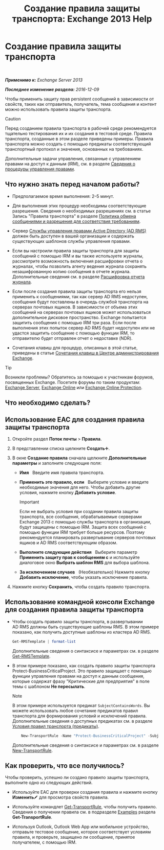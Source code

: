 ﻿---
title: 'Создание правила защиты транспорта: Exchange 2013 Help'
TOCTitle: Создание правила защиты транспорта
ms:assetid: 3a857185-ee16-4ee7-9e57-8be95f7e753a
ms:mtpsurl: https://technet.microsoft.com/ru-ru/library/Dd302432(v=EXCHG.150)
ms:contentKeyID: 50487849
ms.date: 05/22/2018
mtps_version: v=EXCHG.150
ms.translationtype: MT
---

# Создание правила защиты транспорта

 

_**Применимо к:** Exchange Server 2013_

_**Последнее изменение раздела:** 2016-12-09_

Чтобы применить защиту прав persistent сообщений в зависимости от свойств, таких как отправитель, получатель, тема сообщения и контент можно использовать правила защиты транспорта.

> [!CAUTION]  
> Перед созданием правила транспорта в рабочей среде рекомендуется тщательно тестирования их и их создания в тестовой среде. Правила транспорта, созданные в этом разделе приведены примеры. Правила транспорта можно создать с помощью предикаты соответствующий транспортный протокол и значения, основанных на требованиях.


Дополнительные задачи управления, связанные с управлением правами на доступ к данным (IRM), см. в разделе [Сведения о процедуры управления правами](information-rights-management-procedures-exchange-2013-help.md).

## Что нужно знать перед началом работы?

  - Предполагаемое время выполнения: 2–5 минут.

  - Для выполнения этих процедур необходимы соответствующие разрешения. Сведения о необходимых разрешениях см. в статье Запись "Правила транспорта" в разделе [Политика обмена сообщениями и разрешения для соответствия требованиям](messaging-policy-and-compliance-permissions-exchange-2013-help.md).

  - Сервер [Службы управления правами Active Directory (AD RMS)](https://technet.microsoft.com/en-us/library/hh831364.aspx) должен быть доступен в вашей организации и содержать существующих шаблонов службы управления правами.

  - Если вы настроили правила защиты транспорта для защиты сообщений с помощью IRM и вы также используете журналы, рассмотрите возможность включения расшифровки отчета о журналах, чтобы позволить агенту ведения журнала сохранять незашифрованную копию сообщения в отчете журнала. Дополнительные сведения см. в разделе [Расшифровка отчета журнала](journal-report-decryption-exchange-2013-help.md).

  - Если после создания правила защиты транспорта его нельзя применить к сообщениями, так как сервер AD RMS недоступен, сообщения будут поставлены в очередь службой транспорта на серверах почтовых ящиков. В зависимости от объема этих сообщений на серверах почтовых ящиков может использоваться дополнительное дисковое пространство. Exchange попытается защитить сообщения с помощью IRM три раза. Если после выполнения этих попыток сервер AD RMS будет недоступен или не удастся защитить сообщение с помощью функции IRM, то отправителю будет отправлен отчет о недоставке (NDR).

  - Сочетания клавиш для процедур, описанных в этой статье, приведены в статье [Сочетания клавиш в Центре администрирования Exchange](keyboard-shortcuts-in-the-exchange-admin-center-exchange-online-protection-help.md).

> [!TIP]  
> Возникли проблемы? Обратитесь за помощью к участникам форумов, посвященных Exchange. Посетите форумы по таким продуктам: <a href="https://go.microsoft.com/fwlink/p/?linkid=60612">Exchange Server</a>, <a href="https://go.microsoft.com/fwlink/p/?linkid=267542">Exchange Online</a> или <a href="https://go.microsoft.com/fwlink/p/?linkid=285351">Exchange Online Protection</a>.


## Что необходимо сделать?

## Использование EAC для создания правила защиты транспорта

1.  Откройте раздел **Поток почты** \> **Правила**.

2.  В представлении списка щелкните **Создать**![Значок добавления](images/JJ218640.c1e75329-d6d7-4073-a27d-498590bbb558(EXCHG.150).gif "Значок добавления").

3.  В окне **Создание правила** сначала щелкните **Дополнительные параметры** и заполните следующие поля:
    
      - **Имя**   Введите имя правила транспорта.
    
      - **Применить это правило, если**   Выберите условие и введите необходимые значения для него. Чтобы добавить другие условия, нажмите кнопку **Добавить условие**.
        
        > [!IMPORTANT]  
        > Если не выбрать условия при создании правила защиты транспорта, все сообщения, обрабатываемые серверами Exchange 2013 с помощью службы транспорта в организации, будут защищены с помощью IRM. Защита всех сообщений с помощью функции IRM требует больше ресурсов. Поэтому рекомендуется планировать развертывание серверов почтовых ящиков и AD RMS соответствующим образом.
    
      - **Выполните следующие действия**   Выберите параметр **Применить защиту прав к сообщениям с** и используйте диалоговое окно **Выбрать шаблон RMS** для выбора шаблона.
    
      - **За исключением случаев**   (Необязательно) Нажмите кнопку **Добавить исключение**, чтобы указать исключение правила.

4.  Нажмите кнопку **Сохранить**, чтобы создать правило транспорта.

## Использование командной консоли Exchange для создания правила защиты транспорта

  - Чтобы создать правило защиты транспорта, в развертывании AD RMS должны быть существующие шаблоны RMS. В этом примере показано, как получить доступные шаблоны из кластера AD RMS.
    
    ```powershell
	Get-RMSTemplate | format-list
	```
    
    Дополнительные сведения о синтаксисе и параметрах см. в разделе [Get-RMSTemplate](https://technet.microsoft.com/ru-ru/library/dd297960\(v=exchg.150\)).

  - В этом примере показано, как создать правило защиты транспорта Protect-BusinessCriticalProject. Это правило защищает с помощью функции управления правами на доступ к данным сообщения, которые содержат фразу "Критические для предприятия" в поле темы с шаблоном **Не пересылать**.
    
    > [!NOTE]  
    > В этом примере используется предикат <code>SubjectContainsWords</code>. Вы можете использовать любое сочетание предикатов правил транспорта для формирования условий и исключений правила. Дополнительные сведения о доступных предикатах см. в разделе <a href="mail-flow-rule-conditions-and-exceptions-predicates-in-exchange-2013-exchange-2013-help.md">Условия правил транспорта (предикаты)</a>.
    ```powershell
        New-TransportRule -Name "Protect-BusinessCriticalProject" -SubjectContainsWords "Business Critical" -ApplyRightsProtectionTemplate "Do Not Forward"
    ```
    Дополнительные сведения о синтаксисе и параметрах см. в разделе [New-TransportRule](https://technet.microsoft.com/ru-ru/library/bb125138\(v=exchg.150\)).

## Как проверить, что все получилось?

Чтобы проверить, успешно ли создано правило защиты транспорта, выполните одно из следующих действий.

  - Используйте EAC для проверки создания правила и нажмите кнопку **Изменить**![Значок редактирования](images/Bb124582.6f53ccb2-1f13-4c02-bea0-30690e6ea71d(EXCHG.150).gif "Значок редактирования") для просмотра свойств правила.

  - Используйте командлет [Get-TransportRule](https://technet.microsoft.com/ru-ru/library/aa998585\(v=exchg.150\)), чтобы получить правило. Сведения о получении правила см. в подразделе [Examples](https://technet.microsoft.com/ru-ru/aa998585\(exchg.150\)#examples) раздела **Get-TransportRule**.

  - Используя Outlook, Outlook Web App или мобильное устройство, отправьте тестовое сообщение, которое соответствует условиям правила, и проверьте, защищено ли сообщение, принятое получателем, с помощью IRM.

